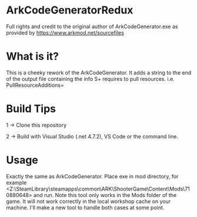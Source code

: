 # ArkCodeGeneratorRedux

Full rights and credit to the original author of ArkCodeGenerator.exe as provided by https://www.arkmod.net/sourcefiles

# What is it?

This is a cheeky rework of the ArkCodeGenerator. It adds a string to the end of the output file containing the info S+ requires to pull resources.
i.e. PullResourceAdditions=

# Build Tips

1 -> Clone this repository

2 -> Build with Visual Studio (.net 4.7.2), VS Code or the command line.

# Usage

Exactly the same as ArkCodeGenerator. Place exe in mod directory, for example <Z:\SteamLibrary\steamapps\common\ARK\ShooterGame\Content\Mods\710880648> and run. Note this tool only works in the Mods folder of the game. It will not work correctly in the local workshop cache on your machine. I'll make a new tool to handle both cases at some point.
